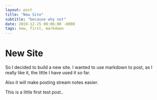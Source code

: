 ```yaml
---
layout: post
title: "New Site"
subtitle: "because why not"
date: 2019-12-25 00:06:00 -0000
tags: new, first, markdown
---
```


# New Site

So I decided to build a new site. I wanted to use markdown to post, as I really like it, the little I have used it so far. 

Also it will make posting stream notes easier.

This is a little first test post.. 

